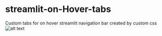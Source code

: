 # streamlit-on-Hover-tabs
Custom tabs for on hover streamlit navigation bar created by custom css
![alt text](https://github.com/[SOCVEST]/[streamlit-on-Hover-tabs]/[main]/on-hover.png?raw=true)
<!-- ![on-hover](on-hover.png) -->
